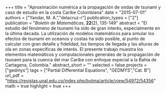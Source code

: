 +++
title = "Aproximación numérica a la propagación de ondas de tsunami y caso de estudio en la costa Caribe Colombiana"
date = "2015-07-01"
authors = ["Yandar, M. A.","delacruz-r"]
publication_types = ["2"]
publication = "*Boletín de Matemáticas*, **22**(2), 135-149"
abstract = "El estudio del fenómeno de tsunami ha sido de gran interés, especialmente en la última decada. La utilización de modelos matemáticos para simular los efectos de tsunami en oceanos y costas ha sido posible, al punto de calcular con gran detalle y fidelidad, los tiempos de llegada y las alturas de ola en zonas específicas de interés. El presente trabajo muestra los elementos matemáticos y computacionales generales de la propagación de tsunami para la cuenca del mar Caribe con enfoque especial a la Bahía de Cartagena, Colombia."
abstract_short = ""
selected = false
projects = ["gedmys"]
tags = ["Partial Differential Equations", "GEDMYS","Cat. B"]
url_pdf = "https://revistas.unal.edu.co/index.php/bolma/article/view/54972/54356"
math = true
highlight = true
+++
